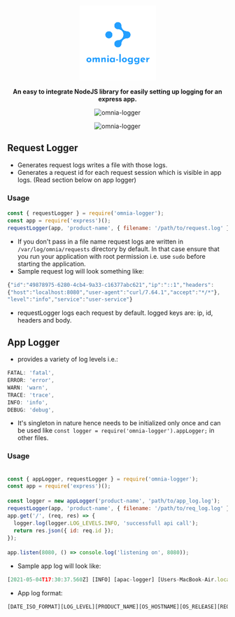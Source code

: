 <p align="center"><img src="https://raw.githubusercontent.com/kartik1998/omnia-logger/master/logo.png" alt="logger"> </p>
<p align="center"><b> An easy to integrate NodeJS library for easily setting up logging for an express app.</b></p>

<p align="center"><img src="https://img.shields.io/badge/omnia-logger-red" alt="omnia-logger"></p>
<p align="center"><img src="https://img.shields.io/badge/simple-logging-brightgreen" alt="omnia-logger"></p>

## Request Logger

- Generates request logs writes a file with those logs.
- Generates a request id for each request session which is visible in app logs. (Read section below on app logger)

### Usage

```javascript
const { requestLogger } = require('omnia-logger');
const app = require('express')();
requestLogger(app, 'product-name', { filename: '/path/to/request.log' });
```

- If you don't pass in a file name request logs are written in `/var/log/omnia/requests` directory by default. In that case ensure that you run your application with root permission i.e. use `sudo` before starting the application.
- Sample request log will look something like:

```javascript
{"id":"49878975-6280-4cb4-9a33-c16377abc621","ip":"::1","headers":
{"host":"localhost:8080","user-agent":"curl/7.64.1","accept":"*/*"},
"level":"info","service":"user-service"}
```

- requestLogger logs each request by default. logged keys are: ip, id, headers and body.

## App Logger

- provides a variety of log levels i.e.:

```javascript
FATAL: 'fatal',
ERROR: 'error',
WARN: 'warn',
TRACE: 'trace',
INFO: 'info',
DEBUG: 'debug',
```

- It's singleton in nature hence needs to be initialized only once and can be used like `const logger = require('omnia-logger').appLogger;` in other files.

### Usage

```javascript

const { appLogger, requestLogger } = require('omnia-logger');
const app = require('express')();

const logger = new appLogger('product-name', 'path/to/app_log.log');
requestLogger(app, 'product-name', { filename: '/path/to/req_log.log' });
app.get('/', (req, res) => {
  logger.log(logger.LOG_LEVELS.INFO, 'successfull api call');
  return res.json({ id: req.id });
});

app.listen(8080, () => console.log('listening on', 8080));

```

* Sample app log will look like: 

```javascript
[2021-05-04T17:30:37.560Z] [INFO] [apac-logger] [Users-MacBook-Air.local] [20.2.0] [49878975-6280-4cb4-9a33-c16377abc621] successfull api call
```

* App log format:

```javascript
[DATE_ISO_FORMAT][LOG_LEVEL][PRODUCT_NAME][OS_HOSTNAME][OS_RELEASE][REQUEST_ID][LOG_MESSAGE]
```
